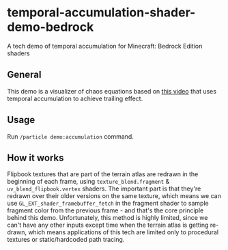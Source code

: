 # temporal-accumulation-shader-demo-bedrock
A tech demo of temporal accumulation for Minecraft: Bedrock Edition shaders
## General
This demo is a visualizer of chaos equations based on [this video](https://youtu.be/fDSIRXmnVvk "this video") that uses temporal accumulation to achieve trailing effect.
## Usage
Run `/particle demo:accumulation` command.
## How it works
Flipbook textures that are part of the terrain atlas are redrawn in the beginning of each frame, using `texture_blend.fragment` & `uv_blend_flipbook.vertex` shaders. The important part is that they're redrawn over their older versions on the same texture, which means we can use `GL_EXT_shader_framebuffer_fetch` in the fragment shader to sample fragment color from the previous frame - and that's the core principle behind this demo. Unfortunately, this method is highly limited, since we can't have any other inputs except time when the terrain atlas is getting re-drawn, which means applications of this tech are limited only to procedural textures or static/hardcoded path tracing.
